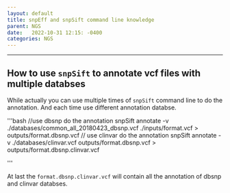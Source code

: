 ```yaml
---
layout: default
title: snpEff and snpSift command line knowledge
parent: NGS
date:   2022-10-31 12:15: -0400
categories: NGS
---
```



---
## How to use `snpSift` to annotate vcf files with multiple databses

While actually you can use multiple times of `snpSift` command line to do the annotation. And each time use different annotation databse.

'''bash
//use dbsnp do the annotation
snpSift annotate -v ./databases/common_all_20180423_dbsnp.vcf ./inputs/format.vcf > outputs/format.dbsnp.vcf 
// use clinvar do the annotation
snpSift annotate -v ./databases/clinvar.vcf outputs/format.dbsnp.vcf > outputs/format.dbsnp.clinvar.vcf

'''

At last the `format.dbsnp.clinvar.vcf` will contain all the annotation of dbsnp and clinvar databses.


